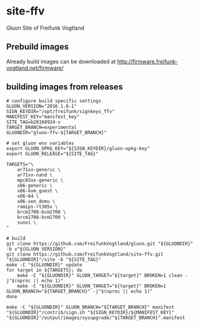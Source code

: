 # site-ffv
Gluon Site of Freifunk Vogtland

## Prebuild images

Already build images can be downloaded at http://firmware.freifunk-vogtland.net/firmware/

## building images from releases

    # configure build specific settings
    GLUON_VERSION="2016.1.6-1"
    SIGN_KEYDIR="/opt/freifunk/signkeys_ffv"
    MANIFEST_KEY="manifest_key"
    SITE_TAG=b20160924-v
    TARGET_BRANCH=experimental
    GLUONDIR="gluon-ffv-${TARGET_BRANCH}"
    
    # set gluon env variables
    export GLUON_OPKG_KEY="${SIGN_KEYDIR}/gluon-opkg-key"
    export GLUON_RELEASE="${SITE_TAG}"
    
    TARGETS="\
        ar71xx-generic \
        ar71xx-nand \
        mpc85xx-generic \
        x86-generic \
        x86-kvm_guest \
        x86-64 \
        x86-xen_domu \
        ramips-rt305x \
        brcm2708-bcm2708 \
        brcm2708-bcm2709 \
        sunxi \
    "
    
    # build
    git clone https://github.com/FreifunkVogtland/gluon.git "${GLUONDIR}" -b v"${GLUON_VERSION}"
    git clone https://github.com/FreifunkVogtland/site-ffv.git "${GLUONDIR}"/site -b "${SITE_TAG}"
    make -C "${GLUONDIR}" update
    for target in ${TARGETS}; do
        make -C "${GLUONDIR}" GLUON_TARGET="${target}" BROKEN=1 clean -j"$(nproc || echo 1)"
        make -C "${GLUONDIR}" GLUON_TARGET="${target}" BROKEN=1 GLUON_BRANCH="${TARGET_BRANCH}" -j"$(nproc || echo 1)"
    done
    
    make -C "${GLUONDIR}" GLUON_BRANCH="${TARGET_BRANCH}" manifest
    "${GLUONDIR}"/contrib/sign.sh "${SIGN_KEYDIR}/${MANIFEST_KEY}" "${GLUONDIR}"/output/images/sysupgrade/"${TARGET_BRANCH}".manifest
